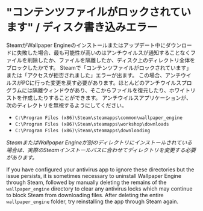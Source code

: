 # "コンテンツファイルがロックされています" / ディスク書き込みエラー

SteamがWallpaper Engineのインストールまたはアップデート中にダウンロードに失敗した場合、最も可能性が高いのはアンチウイルスが通知することなくファイルを削除したか、ファイルを隔離したか、ディスク上のディレクトリ全体をブロックしたかです。 Steamで「コンテンツファイルがロックされています」または「アクセスが拒否されました」エラーが出ます。 この場合、アンチウイルスがPCに行った変更を戻す必要があります。ほとんどのアンチウイルスプログラムには隔離ウィンドウがあり、そこからファイルを復元したり、ホワイトリストを作成したりすることができます。 アンチウイルスアプリケーションが、次のディレクトリを無視するようにしてください。

* `C:\Program Files (x86)\Steam\steamapps\common\wallpaper_engine`
* `C:\Program Files (x86)\Steam\steamapps\workshop\downloads`
* `C:\Program Files (x86)\Steam\steamapps\downloading`

*SteamまたはWallpaper Engineが別のディレクトリにインストールされている場合は、実際のSteamインストールパスに合わせてディレクトリを変更する必要があります。*

If you have configured your antivirus app to ignore these directories but the issue persists, it is sometimes necessary to uninstall Wallpaper Engine through Steam, followed by manually deleting the remains of the `wallpaper_engine` directory to clear any antivirus locks which may continue to block Steam from downloading files. After deleting the entire `wallpaper_engine` folder, try reinstalling the app through Steam again.